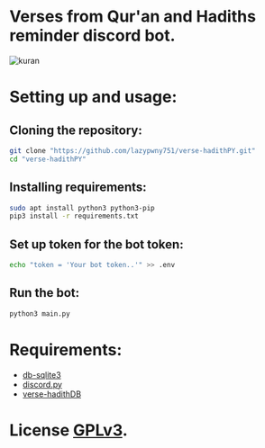 # Verses from Qur'an and Hadiths reminder discord bot.

![kuran](https://www.islamveihsan.com/wp-content/uploads/2016/11/ayet-702x336.jpg)

# Setting up and usage:
## Cloning the repository:
```bash
git clone "https://github.com/lazypwny751/verse-hadithPY.git"
cd "verse-hadithPY"
```

## Installing requirements:
```bash
sudo apt install python3 python3-pip
pip3 install -r requirements.txt
```

## Set up token for the bot token:
```bash
echo "token = 'Your bot token..'" >> .env
```

## Run the bot:
```bash
python3 main.py
```

# Requirements:
* [db-sqlite3](https://pypi.org/project/db-sqlite3)
* [discord.py](https://github.com/Rapptz/discord.py)
* [verse-hadithDB](https://github.com/lazypwny751/verse-hadithDB)

# License [GPLv3][license].

[license]: https://choosealicense.com/licenses/gpl-3.0